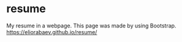 # resume
My resume in a webpage.
This page was made by using Bootstrap.
https://eliorabaev.github.io/resume/
